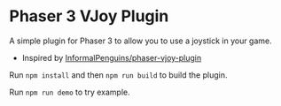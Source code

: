 # Phaser 3 VJoy Plugin 

A simple plugin for Phaser 3 to allow you to use a joystick in your game.

- Inspired by [InformalPenguins/phaser-vjoy-plugin](https://github.com/InformalPenguins/phaser-vjoy-plugin)

Run `npm install` and then `npm run build` to build the plugin.

Run `npm run demo` to try example.
